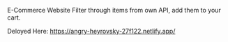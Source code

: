 E-Commerce Website
Filter through items from own API, add them to your cart.

Deloyed Here:
https://angry-heyrovsky-27f122.netlify.app/



